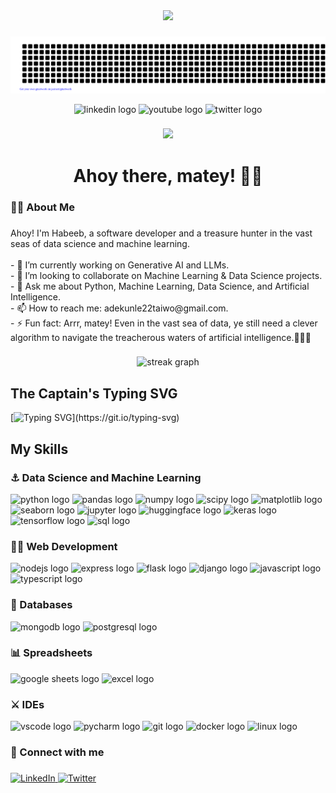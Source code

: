 <div align="center">
  <img height="150" src="https://camo.githubusercontent.com/62da68eb62b1e5f175f7d1f0191dd89a653d7908feb22d37d4a0ab07365d6791/68747470733a2f2f6d656469612e67697068792e636f6d2f6d656469612f4d3967624264396e6244724f5475314d71782f67697068792e676966"  />
</div>

###

![gitartwork](gitartwork.svg)

<div align="center">
  <img src="https://img.shields.io/static/v1?message=LinkedIn&logo=linkedin&label=&color=0077B5&logoColor=white&labelColor=&style=for-the-badge" height="25" alt="linkedin logo"  />
  <img src="https://img.shields.io/static/v1?message=Youtube&logo=youtube&label=&color=FF0000&logoColor=white&labelColor=&style=for-the-badge" height="25" alt="youtube logo"  />
  <img src="https://img.shields.io/static/v1?message=Twitter&logo=twitter&label=&color=1DA1F2&logoColor=white&labelColor=&style=for-the-badge" height="25" alt="twitter logo"  />
</div>

###

<div align="center">
  <img src="https://visitor-badge.laobi.icu/badge?page_id=your-username.your-username&"  />
</div>

###

<h1 align="center">Ahoy there, matey! 🏴‍☠️</h1>

###

<h3 align="left">👩‍💻 About Me</h3>

###

<p align="left">
  Ahoy! I'm Habeeb, a software developer and a treasure hunter in the vast seas of data science and machine learning.<br><br>
  - 🔭 I’m currently working on Generative AI and LLMs.<br>
  - 👯 I’m looking to collaborate on Machine Learning & Data Science projects.<br>
  - 💬 Ask me about Python, Machine Learning, Data Science, and Artificial Intelligence.<br>
  - 📫 How to reach me: adekunle22taiwo@gmail.com.<br>
  - ⚡ Fun fact: Arrr, matey! Even in the vast sea of data, ye still need a clever algorithm to navigate the treacherous waters of artificial intelligence.🏴‍☠️🤖
</p>

###

<div align="center">
  <img src="https://streak-stats.demolab.com?user=your-username&locale=en&mode=daily&theme=dark&hide_border=false&border_radius=5&order=3" height="220" alt="streak graph"  />
</div>

###

## The Captain's Typing SVG
[![Typing SVG](https://readme-typing-svg.herokuapp.com?color=%2336BCF7&lines=Welcome+to+my+GitHub+profile!;I+am+a+data+scientist+and+machine+learning+engineer!)](https://git.io/typing-svg)

## My Skills

### ⚓ Data Science and Machine Learning
<div align="left">
  <img src="https://cdn.jsdelivr.net/gh/devicons/devicon/icons/python/python-original.svg" height="40" alt="python logo" />
  <img src="https://cdn.jsdelivr.net/gh/devicons/devicon/icons/pandas/pandas-original.svg" height="40" alt="pandas logo" />
  <img src="https://cdn.jsdelivr.net/gh/devicons/devicon/icons/numpy/numpy-original.svg" height="40" alt="numpy logo" />
  <img src="https://cdn.jsdelivr.net/gh/devicons/devicon/icons/scipy/scipy-original.svg" height="40" alt="scipy logo" />
  <img src="https://cdn.jsdelivr.net/gh/devicons/devicon/icons/matplotlib/matplotlib-original.svg" height="40" alt="matplotlib logo" />
  <img src="https://cdn.jsdelivr.net/gh/devicons/devicon/icons/seaborn/seaborn-original.svg" height="40" alt="seaborn logo" />
  <img src="https://cdn.jsdelivr.net/gh/devicons/devicon/icons/jupyter/jupyter-original.svg" height="40" alt="jupyter logo" />
  <img src="https://cdn.jsdelivr.net/gh/devicons/devicon/icons/huggingface/huggingface-original.svg" height="40" alt="huggingface logo"/>
  <img src="https://cdn.jsdelivr.net/gh/devicons/devicon/icons/keras/keras-original-wordmark.svg" height="40" alt="keras logo" />
  <img src="https://cdn.jsdelivr.net/gh/devicons/devicon/icons/tensorflow/tensorflow-original.svg" height="40" alt="tensorflow logo" />
  <img src="https://cdn.jsdelivr.net/gh/devicons/devicon/icons/sql/sql-original.svg" height="40" alt="sql logo" />
</div>

### 🏴‍☠️ Web Development
<div align="left">
  <img src="https://cdn.jsdelivr.net/gh/devicons/devicon/icons/nodejs/nodejs-original.svg" height="40" alt="nodejs logo"  />
  <img src="https://cdn.jsdelivr.net/gh/devicons/devicon/icons/express/express-original.svg" height="40" alt="express logo"  />
  <img src="https://cdn.jsdelivr.net/gh/devicons/devicon/icons/flask/flask-original.svg" height="40" alt="flask logo"  />
  <img src="https://cdn.jsdelivr.net/gh/devicons/devicon/icons/django/django-plain.svg" height="40" alt="django logo"  />
  <img src="https://cdn.jsdelivr.net/gh/devicons/devicon/icons/javascript/javascript-original.svg" height="40" alt="javascript logo"  />
  <img src="https://cdn.jsdelivr.net/gh/devicons/devicon/icons/typescript/typescript-original.svg" height="40" alt="typescript logo"  />
</div>

### 💾 Databases
<div align="left">
  <img src="https://cdn.jsdelivr.net/gh/devicons/devicon/icons/mongodb/mongodb-original.svg" height="40" alt="mongodb logo"  />
  <img src="https://cdn.jsdelivr.net/gh/devicons/devicon/icons/postgresql/postgresql-original.svg" height="40" alt="postgresql logo"  />
</div>

### 📊 Spreadsheets
<div align="left">
  <img src="https://cdn.jsdelivr.net/gh/devicons/devicon/icons/google/google-original.svg" height="40" alt="google sheets logo"  />
  <img src="https://cdn.jsdelivr.net/gh/devicons/devicon/icons/excel/excel-original.svg" height="40" alt="excel logo"  />
</div>

### ⚔️ IDEs
<div align="left">
  <img src="https://cdn.jsdelivr.net/gh/devicons/devicon/icons/vscode/vscode-original.svg" height="40" alt="vscode logo"  />
  <img src="https://cdn.jsdelivr.net/gh/devicons/devicon/icons/pycharm/pycharm-original.svg" height="40" alt="pycharm logo"  />
  <img src="https://cdn.jsdelivr.net/gh/devicons/devicon/icons/git/git-original.svg" height="40" alt="git logo"  />
  <img src="https://cdn.jsdelivr.net/gh/devicons/devicon/icons/docker/docker-original.svg" height="40" alt="docker logo"  />
  <img src="https://cdn.jsdelivr.net/gh/devicons/devicon/icons/linux/linux-original.svg" height="40" alt="linux logo"  />
</div>

###

<h3 align="left">🔗 Connect with me</h3>

###

<div align="left">
  <a href="www.linkedin.com/in/habeeb-adekunle" target="_blank">
    <img src="https://img.shields.io/badge/LinkedIn-0077B5?logo=linkedin&logoColor=white&style=for-the-badge" alt="LinkedIn" />
  </a>
  <a href="https://x.com/BnaqeelH" target="_blank">
    <img src="https://img.shields.io/badge/Twitter-1DA1F2?logo=twitter&logoColor=white&style=for-the-badge" alt="Twitter" />
  </a>
</div>
